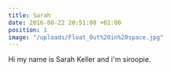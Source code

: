 ```yaml
---
title: Sarah
date: 2016-08-22 20:51:00 +02:00
position: 1
image: "/uploads/Float_Out%20in%20space.jpg"
---
```


Hi my name is Sarah Keller and i'm siroopie.

